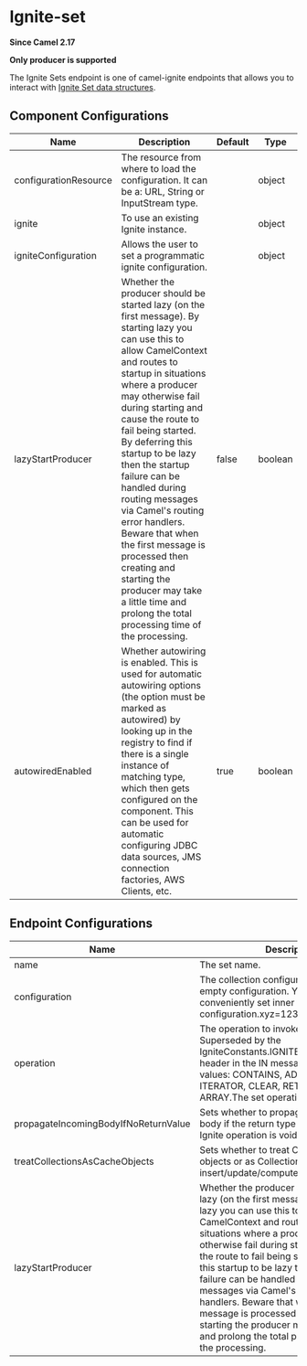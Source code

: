 # Ignite-set

**Since Camel 2.17**

**Only producer is supported**

The Ignite Sets endpoint is one of camel-ignite endpoints that allows
you to interact with [Ignite Set data
structures](https://apacheignite.readme.io/docs/queue-and-set).

## Component Configurations

  
|Name|Description|Default|Type|
|---|---|---|---|
|configurationResource|The resource from where to load the configuration. It can be a: URL, String or InputStream type.||object|
|ignite|To use an existing Ignite instance.||object|
|igniteConfiguration|Allows the user to set a programmatic ignite configuration.||object|
|lazyStartProducer|Whether the producer should be started lazy (on the first message). By starting lazy you can use this to allow CamelContext and routes to startup in situations where a producer may otherwise fail during starting and cause the route to fail being started. By deferring this startup to be lazy then the startup failure can be handled during routing messages via Camel's routing error handlers. Beware that when the first message is processed then creating and starting the producer may take a little time and prolong the total processing time of the processing.|false|boolean|
|autowiredEnabled|Whether autowiring is enabled. This is used for automatic autowiring options (the option must be marked as autowired) by looking up in the registry to find if there is a single instance of matching type, which then gets configured on the component. This can be used for automatic configuring JDBC data sources, JMS connection factories, AWS Clients, etc.|true|boolean|

## Endpoint Configurations

  
|Name|Description|Default|Type|
|---|---|---|---|
|name|The set name.||string|
|configuration|The collection configuration. Default: empty configuration. You can also conveniently set inner properties by using configuration.xyz=123 options.||object|
|operation|The operation to invoke on the Ignite Set. Superseded by the IgniteConstants.IGNITE\_SETS\_OPERATION header in the IN message. Possible values: CONTAINS, ADD, SIZE, REMOVE, ITERATOR, CLEAR, RETAIN\_ALL, ARRAY.The set operation to perform.||object|
|propagateIncomingBodyIfNoReturnValue|Sets whether to propagate the incoming body if the return type of the underlying Ignite operation is void.|true|boolean|
|treatCollectionsAsCacheObjects|Sets whether to treat Collections as cache objects or as Collections of items to insert/update/compute, etc.|false|boolean|
|lazyStartProducer|Whether the producer should be started lazy (on the first message). By starting lazy you can use this to allow CamelContext and routes to startup in situations where a producer may otherwise fail during starting and cause the route to fail being started. By deferring this startup to be lazy then the startup failure can be handled during routing messages via Camel's routing error handlers. Beware that when the first message is processed then creating and starting the producer may take a little time and prolong the total processing time of the processing.|false|boolean|
